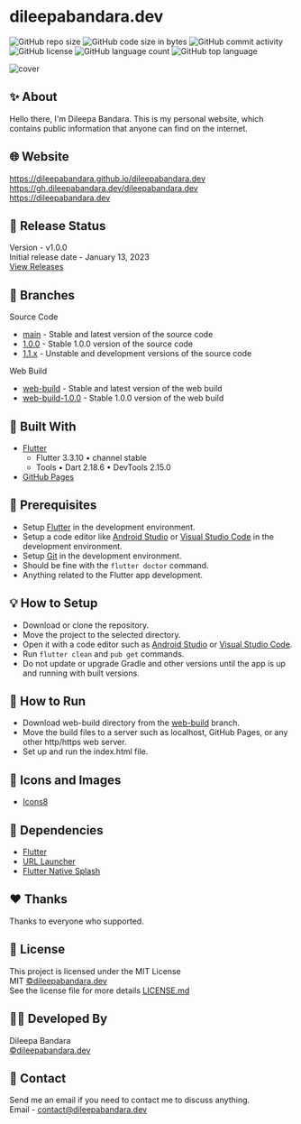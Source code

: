 # dileepabandara.dev

![GitHub repo size](https://img.shields.io/github/repo-size/dileepabandara/dileepabandara.dev?color=d62936)
![GitHub code size in bytes](https://img.shields.io/github/languages/code-size/dileepabandara/dileepabandara.dev?color=d4ad21)
![GitHub commit activity](https://img.shields.io/github/commit-activity/m/dileepabandara/dileepabandara.dev?color=138a3d)
![GitHub license](https://img.shields.io/github/license/dileepabandara/dileepabandara.dev?color=eb7005)
![GitHub language count](https://img.shields.io/github/languages/count/dileepabandara/dileepabandara.dev?color=1f77b4)
![GitHub top language](https://img.shields.io/github/languages/top/dileepabandara/dileepabandara.dev?color=7f0c7f)

![cover](https://user-images.githubusercontent.com/80202913/212151212-38e96130-85dc-4e0a-9931-6d1df8f5576a.png)

## ✨ About

Hello there, I'm Dileepa Bandara. This is my personal website, which contains public information
that anyone can find on the internet.

## 🌐 Website

<https://dileepabandara.github.io/dileepabandara.dev>  
<https://gh.dileepabandara.dev/dileepabandara.dev>  
<https://dileepabandara.dev>

## 🎉 Release Status

Version - v1.0.0  
Initial release date - January 13, 2023  
[View Releases](https://github.com/dileepabandara/dileepabandara.dev/releases)

## 🍃 Branches

Source Code

- [main](https://github.com/dileepabandara/dileepabandara.dev/tree/main) - Stable and latest version
  of the source code
- [1.0.0](https://github.com/dileepabandara/dileepabandara.dev/tree/1.0.0) - Stable 1.0.0 version of
  the source code
- [1.1.x](https://github.com/dileepabandara/dileepabandara.dev/tree/1.1.x) - Unstable and
  development versions of the source code

Web Build

- [web-build](https://github.com/dileepabandara/dileepabandara.dev/tree/web-build) - Stable and
  latest version of the web build
- [web-build-1.0.0](https://github.com/dileepabandara/dileepabandara.dev/tree/web-build-1.0.0) -
  Stable 1.0.0 version of the web build

## 💙 Built With

- [Flutter](https://flutter.dev)
  - Flutter 3.3.10 • channel stable
  - Tools • Dart 2.18.6 • DevTools 2.15.0
- [GitHub Pages](https://pages.github.com)

## 📌 Prerequisites

- Setup [Flutter](https://flutter.dev) in the development environment.
- Setup a code editor like [Android Studio](https://developer.android.com/studio)
  or [Visual Studio Code](https://code.visualstudio.com) in the development environment.
- Setup [Git](https://git-scm.com) in the development environment.
- Should be fine with the `flutter doctor` command.
- Anything related to the Flutter app development.

## 💡 How to Setup

- Download or clone the repository.
- Move the project to the selected directory.
- Open it with a code editor such as [Android Studio](https://developer.android.com/studio)
  or [Visual Studio Code](https://code.visualstudio.com).
- Run `flutter clean` and `pub get` commands.
- Do not update or upgrade Gradle and other versions until the app is up and running with built
  versions.

## 🚀 How to Run

- Download web-build directory from
  the [web-build](https://github.com/dileepabandara/dileepabandara.dev/tree/web-build) branch.
- Move the build files to a server such as localhost, GitHub Pages, or any other http/https web
  server.
- Set up and run the index.html file.

## 📸 Icons and Images

- [Icons8](https://icons8.com)

## 💎 Dependencies

- [Flutter](https://flutter.dev)
- [URL Launcher](https://pub.dev/packages/url_launcher)
- [Flutter Native Splash](https://pub.dev/packages/flutter_native_splash)

## ❤️ Thanks

Thanks to everyone who supported.

## 📜 License

This project is licensed under the MIT License  
MIT [©dileepabandara.dev](https://dileepabandara.dev)  
See the license file for more
details [LICENSE.md](https://github.com/dileepabandara/dileepabandara.dev/blob/main/LICENSE)

## 👨‍💻 Developed By

Dileepa Bandara  
[©dileepabandara.dev](https://dileepabandara.dev)

## 💬 Contact

Send me an email if you need to contact me to discuss anything.  
Email - contact@dileepabandara.dev  
